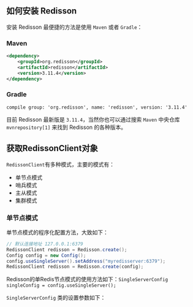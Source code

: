 ## 如何安装 Redisson

安装 Redisson 最便捷的方法是使用 `Maven` 或者 `Gradle`：

### Maven

```xml
<dependency>	
    <groupId>org.redisson</groupId>	
    <artifactId>redisson</artifactId>	
    <version>3.11.4</version>	
</dependency>
```

### Gradle

```shell
compile group: 'org.redisson', name: 'redisson', version: '3.11.4'
```

目前 Redisson 最新版是 `3.11.4`，当然你也可以通过搜索 `Maven` 中央仓库 `mvnrepository[1]` 来找到 Redisson 的各种版本。

## 获取RedissonClient对象

`RedissonClient`有多种模式，主要的模式有：

* 单节点模式
* 哨兵模式
* 主从模式
* 集群模式

### 单节点模式

单节点模式的程序化配置方法，大致如下：

```java
// 默认连接地址 127.0.0.1:6379
RedissonClient redisson = Redisson.create();
Config config = new Config();
config.useSingleServer().setAddress("myredisserver:6379");
RedissonClient redisson = Redisson.create(config);
```

Redisson的单Redis节点模式的使用方法如下：`SingleServerConfig singleConfig = config.useSingleServer();`

`SingleServerConfig` 类的设置参数如下：

